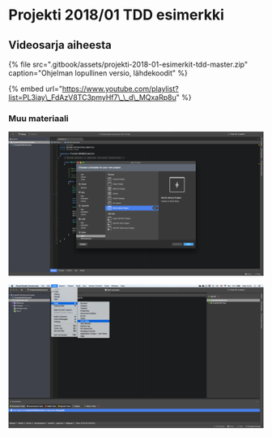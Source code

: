 # Projekti 2018/01 TDD esimerkki

## Videosarja aiheesta

{% file src=".gitbook/assets/projekti-2018-01-esimerkit-tdd-master.zip" caption="Ohjelman lopullinen versio, lähdekoodit" %}

{% embed url="https://www.youtube.com/playlist?list=PL3iay\_FdAzV8TC3pmyHf7\_\_d\_MQxaRp8u" %}

### Muu materiaali

![Projektin lis&#xE4;&#xE4;minen Solutioniin](.gitbook/assets/screen-shot-2018-10-17-at-10.38.53.png)

![Testausikkunan \(Pads\) avaaminen](.gitbook/assets/screen-shot-2018-10-17-at-10.40.30.png)

  


